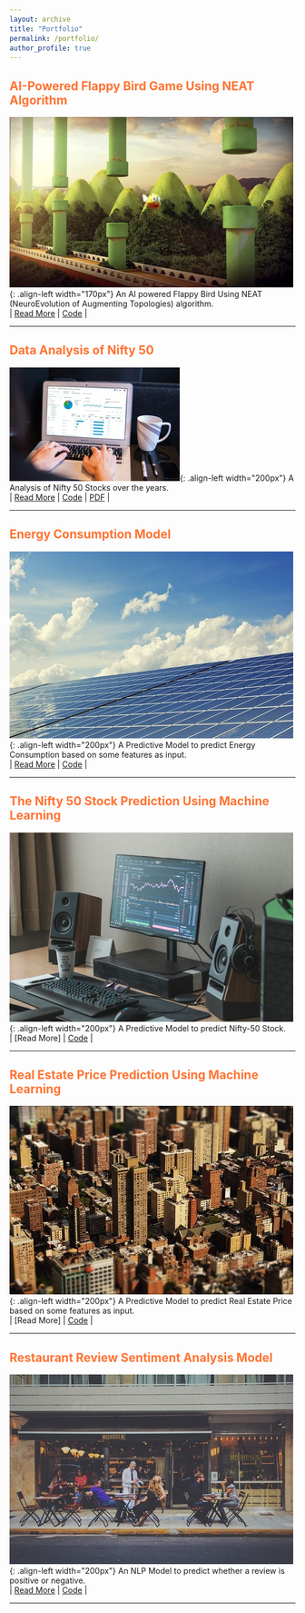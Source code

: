 ```yaml
---
layout: archive
title: "Portfolio"
permalink: /portfolio/
author_profile: true
---
```


<h2 style='color:#ff7333; text-align:left'>AI-Powered Flappy Bird Game Using NEAT Algorithm</h2>

![Flappy](/images/Flappy3D.webp){: .align-left width="170px"}
An AI powered Flappy Bird Using NEAT (NeuroEvolution of Augmenting Topologies) algorithm.
<br/>
| [Read More](https://github.com/sourize/AI-Powered-Flappy-Bird-Game-Using-NEAT-Algorithm) | [Code](https://github.com/sourize/AI-Powered-Flappy-Bird-Game-Using-NEAT-Algorithm/blob/main/AI_Bird.py) |

---

<h2 style='color:#ff7333; text-align:left'>Data Analysis of Nifty 50</h2>

![Data Analysis](/images/DA.jpg){: .align-left width="200px"}
A Analysis of Nifty 50 Stocks over the years.
<br>
| [Read More](https://github.com/sourize/Data-Analysis-of-NIFTY-50-Dataset) | [Code](https://github.com/sourize/Data-Analysis-of-NIFTY-50-Dataset/blob/main/Data_Analysis_of_NIFTY_50_Dataset(06_02_23_06_02_24).ipynb) | [PDF](https://github.com/sourize/Data-Analysis-of-NIFTY-50-Dataset/blob/main/DataAnalysis_on_Nifty%2050.pdf) |

---

<h2 style='color:#ff7333; text-align:left'>Energy Consumption Model</h2>

![Energy Consumption](/images/Energy2.jpg){: .align-left width="200px"}
A Predictive Model to predict Energy Consumption based on some features as input.
<br/>
| [Read More](https://github.com/sourize/EnergyConsumption/blob/main/README.md) | [Code](https://github.com/sourize/EnergyConsumption) |

---

<h2 style='color:#ff7333; text-align:left'>The Nifty 50 Stock Prediction Using Machine Learning</h2>

![Nifty 50](/images/nift50epg.jpg){: .align-left width="200px"}
A Predictive Model to predict Nifty-50 Stock.
<br/>
| [Read More] | [Code](https://github.com/sourize/The-Nifty-50-Stock-Prediction-using-Machine-Learning) |

---

<h2 style='color:#ff7333; text-align:left'>Real Estate Price Prediction Using Machine Learning</h2>

![Real Estate](/images/RealEstate2.jpg){: .align-left width="200px"}
A Predictive Model to predict Real Estate Price based on some features as input.
<br/>
| [Read More] | [Code](https://github.com/sourize/The-Nifty-50-Stock-Prediction-using-Machine-Learning) |

---

<h2 style='color:#ff7333; text-align:left'>Restaurant Review Sentiment Analysis Model</h2>

![Restaurant](/images/Restaurant2.jpg){: .align-left width="200px"}
An NLP Model to predict whether a review is positive or negative.
<br/>
| [Read More]() | [Code](https://github.com/sourize/Restaurant-Review-Sentiment-Analysis-Model) |

---
